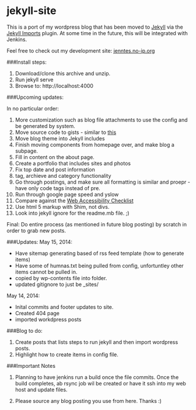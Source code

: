 jekyll-site
===========

This is a port of my wordpress blog that has been moved to [Jekyll](http://jekyllrb.com/) via the [Jekyll Imports](http://import.jekyllrb.com/) plugin. At some time in the future, this will be integrated with Jenkins.

Feel free to check out my development site: [jenntes.no-ip.org](http://jenntes.no-ip.org/)

###Install steps:

1. Download/clone this archive and unzip.
2. Run jekyll serve
3. Browse to: http://localhost:4000

###Upcoming updates:

In no particular order:

1. More customization such as blog file attachments to use the config and be generated by system.
2. Move source code to gists - similar to [this](https://workshop.avatarnewyork.com/post/jekyll-gist-tag/)
3. Move blog theme into Jekyll includes
4. Finish moving components from homepage over, and make blog a subpage.
5. Fill in content on the about page.
6. Create a portfolio that includes sites and photos
7. Fix top date and post information
8. tag, archieve and category functionality
9. Go through postings, and make sure all formatting is similar and proepr - have only code tags instead of pre.
10. Run through google  page speed and yslow
11. Compare against the [Web Accessibility Checklist](http://a11yproject.com/checklist.html)
12. Use html 5 markup with Shim, not divs.
13. Look into jekyll ignore for the readme.mb file. ;)

Final: Do entire process (as mentioned in future blog posting) by scratch in order to grab new posts.

###Updates:
May 15, 2014: 
- Have sitemap generating based of rss feed template (how to generate items)
- Have some of humnas.txt being pulled from config, unfortuntley other items cannot be pulled in.
- copied by wp-contents file into folder.
- updated gitignore to just be _sites/

May 14, 2014:
- Inital commits and footer updates to site.
- Created 404 page
- imported workdpress posts


###Blog to do:

1. Create posts that lists steps to run jekyll and then import wordpress posts.
2. Highlight how to create items in config file.

###Important Notes

1) Planning to have jenkins run a build once the file commits. Once the build completes, ab rsync job wil be created or have it ssh into my web host and update files.

2) Please source any blog posting you use from here. Thanks :)